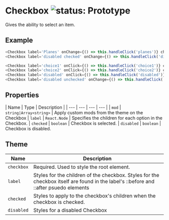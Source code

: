 # Checkbox ![status: Prototype](https://img.shields.io/badge/status-prototype-orange.svg)

Gives the ability to select an item.

## Example

```javascript
<Checkbox label='Planes' onChange={() => this.handleClick('planes')} checked={this.state.planes} />
<Checkbox label='disabled checked' onChange={() => this.handleClick('disabled')} disabled checked={true} />

<Checkbox label='choice1' onClick={() => this.handleClick('choice1')} checked={this.state.choice1} />
<Checkbox label='choice2' onClick={() => this.handleClick('choice2')} checked={this.state.choice2} />
<Checkbox label='disabled' onClick={() => this.handleClick('disabled')} checked={true} disabled />
<Checkbox label='disabled unchecked' onChange={() => this.handleClick('disabled')} disabled />
```
## Properties

| Name | Type | Description |
| --- | --- | --- | --- |
| `mod` | `string|Array<string>` | Apply custom mods from the theme on the Checkbox
| `label` | `React.Node` | Specifies the children for each option in the Checkbox.
| `checked` | `boolean` | Checkbox is selected.
| `disabled` | `boolean` | Checkbox is disabled.

## Theme

| Name | Description |
| ---  | ----------- |
| `checkbox` | Required. Used to style the root element. |
| `label` | Styles for the children of the checkbox. Styles for the checkbox itself are found in the label's ::before and ::after psuedo elements|
| `checked` | Styles to apply to the checkbox's children when the checkbox is checked.  |
| `disabled` | Styles for a disabled Checkbox |

